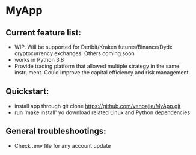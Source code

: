 # MyApp

## Current feature list:

- WIP. Will be supported for Deribit/Kraken futures/Binance/Dydx cryptocurrency exchanges. Others coming soon
- works in Python 3.8
- Provide trading platform that allowed multiple strategy in the same instrument. Could improve the capital efficiency and risk management

## Quickstart:
- install app  through git clone https://github.com/venoajie/MyApp.git
- run 'make install' yo download related Linux and Python dependencies

## General troubleshootings:

- Check .env file for any account update

